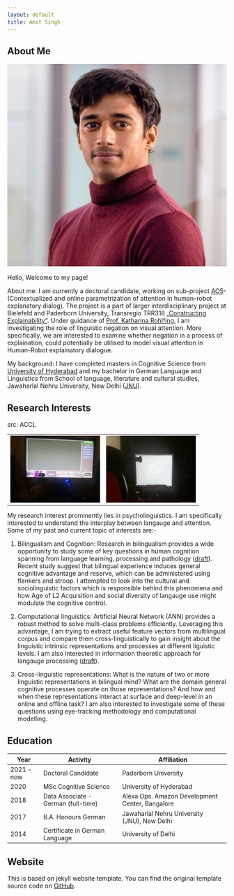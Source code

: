 ```yaml
---
layout: default
title: Amit Singh
---
```


## About Me

<img class="profile-picture" src="profile_picture.jpg">

Hello, Welcome to my page!

About me:
I am currently a doctoral candidate, working on sub-project [AO5](https://trr318.uni-paderborn.de/projekte/a05)-(Contextualized and online parametrization of attention in human–robot explanatory dialog). The project is a part of larger interdisciplinary project at Bielefeld and Paderborn University, Transregio TRR318 [„Constructing Explainability“](https://trr318.uni-paderborn.de). Under guidance of [Prof. Katharina Rohlfing](https://kw.uni-paderborn.de/institut-fuer-germanistik-und-vergleichende-literaturwissenschaft/germanistische-und-allgemeine-sprachwissenschaft/rohlfing/team/prof-dr-katharina-rohlfing/50352), I am investigating the role of linguistic negation on visual attention. More specifically, we are interested to examine whether negation in a process of explaination, could potentially be utilised to model visual attention in Human-Robot explainatory dialogue. 

My background:
I have completed masters in Cognitive Science from [University of Hyderabad](https://uohyd.ac.in) and my bachelor in German Language and Linguistics from School of language, literature and cultural studies, Jawaharlal Nehru University, New Delhi ([JNU](https://www.jnu.ac.in/sllcs/cgs)).

## Research Interests
<table>
src: ACCL
  <tr>
    <td><img src="images/eyetrack1.gif"></td>
    <td><img src="images/eyetrack2.gif"></td>
  </tr>
 </table>


My research interest prominently lies in psycholinguistics. I am specifically interested to understand the interplay between langauge and attention. Some of my past and current topic of interests are:-

1. Bilingualism and Cognition: 
Research in bilingualism provides a wide opportunity to study some of key questions in human cognition spanning from language learning, processing and pathology ([draft](assets/Bilingualism_Draft.pdf)). Recent study suggest that bilingual experience induces general cognitive advantage and reserve, which can be administered using flankers and stroop. I attempted to look into the cultural and sociolinguistic factors which is responsible behind this phenomena and how Age of L2 Acquisition and social diversity of langauge use might modulate the cognitive control. 

1. Computational linguistics:
Artificial Neural Network (ANN) provides a robust method to solve multi-class problems efficiently. Leveraging this advantage, I am trying to extract useful feature vectors from multilingual corpus and compare them cross-linguistically to gain insight about the linguistic intrinsic representations and processes at different liguistic levels. I am also interested in information theoretic approach for langauge processing ([draft](assets/Draft_Efficiency&Bilingualism.pdf)).  

2. Cross-linguistic representations:
What is the nature of two or more linguistic representations in bilingual mind? What are the domain general cognitive processes operate on those representations? And how and when these representations interact at surface and deep-level in an online and offline task?  I am also interested to investigate some of these questions using eye-tracking methodology and computational modelling. 





## Education

Year | Activity | Affiliation
-----|------- | -----------
2021 - now | Doctoral Candidate | Paderborn University
2020 | MSc Cognitive Science | University of Hyderabad 
2018 | Data Associate - German (full-time)| Alexa Ops. Amazon Development Center, Bangalore
2017 | B.A. Honours German | Jawaharlal Nehru University (JNU), New Delhi
2014 | Certificate in German Language | University of Delhi




## Website
This is based on jekyll website template. You can find the original template source code on [GitHub](https://github.com/bk2dcradle/researcher).

